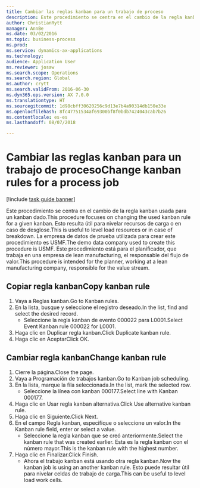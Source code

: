```yaml
--- 
title: Cambiar las reglas kanban para un trabajo de proceso
description: Este procedimiento se centra en el cambio de la regla kanban usada para un kanban dado.
author: ChristianRytt
manager: AnnBe
ms.date: 03/02/2016
ms.topic: business-process
ms.prod: 
ms.service: dynamics-ax-applications
ms.technology: 
audience: Application User
ms.reviewer: josaw
ms.search.scope: Operations
ms.search.region: Global
ms.author: crytt
ms.search.validFrom: 2016-06-30
ms.dyn365.ops.version: AX 7.0.0
ms.translationtype: HT
ms.sourcegitcommit: 1d98cbff30620256c9d13e7b4a90314db150e33e
ms.openlocfilehash: 8fc47751534af69300bf8f0bdb7424043cab7b26
ms.contentlocale: es-es
ms.lasthandoff: 08/07/2018

---
```

# <a name="change-kanban-rules-for-a-process-job"></a><span data-ttu-id="3e27a-103">Cambiar las reglas kanban para un trabajo de proceso</span><span class="sxs-lookup"><span data-stu-id="3e27a-103">Change kanban rules for a process job</span></span>

[!include [task guide banner](../../includes/task-guide-banner.md)]

<span data-ttu-id="3e27a-104">Este procedimiento se centra en el cambio de la regla kanban usada para un kanban dado.</span><span class="sxs-lookup"><span data-stu-id="3e27a-104">This procedure focuses on changing the used kanban rule for a given kanban.</span></span> <span data-ttu-id="3e27a-105">Esto resulta útil para nivelar recursos de carga o en caso de desglose.</span><span class="sxs-lookup"><span data-stu-id="3e27a-105">This is useful to level load resources or in case of breakdown.</span></span> <span data-ttu-id="3e27a-106">La empresa de datos de prueba utilizada para crear este procedimiento es USMF.</span><span class="sxs-lookup"><span data-stu-id="3e27a-106">The demo data company used to create this procedure is USMF.</span></span> <span data-ttu-id="3e27a-107">Este procedimiento está para el planificador, que trabaja en una empresa de lean manufacturing, el responsable del flujo de valor.</span><span class="sxs-lookup"><span data-stu-id="3e27a-107">This procedure is intended for the planner, working at a lean manufacturing company, responsible for the value stream.</span></span>


## <a name="copy-kanban-rule"></a><span data-ttu-id="3e27a-108">Copiar regla kanban</span><span class="sxs-lookup"><span data-stu-id="3e27a-108">Copy kanban rule</span></span>
1. <span data-ttu-id="3e27a-109">Vaya a Reglas kanban.</span><span class="sxs-lookup"><span data-stu-id="3e27a-109">Go to Kanban rules.</span></span>
2. <span data-ttu-id="3e27a-110">En la lista, busque y seleccione el registro deseado.</span><span class="sxs-lookup"><span data-stu-id="3e27a-110">In the list, find and select the desired record.</span></span>
    * <span data-ttu-id="3e27a-111">Seleccione la regla kanban de evento 000022 para L0001.</span><span class="sxs-lookup"><span data-stu-id="3e27a-111">Select Event Kanban rule 000022 for L0001.</span></span>  
3. <span data-ttu-id="3e27a-112">Haga clic en Duplicar regla kanban.</span><span class="sxs-lookup"><span data-stu-id="3e27a-112">Click Duplicate kanban rule.</span></span>
4. <span data-ttu-id="3e27a-113">Haga clic en Aceptar</span><span class="sxs-lookup"><span data-stu-id="3e27a-113">Click OK.</span></span>

## <a name="change-kanban-rule"></a><span data-ttu-id="3e27a-114">Cambiar regla kanban</span><span class="sxs-lookup"><span data-stu-id="3e27a-114">Change kanban rule</span></span>
1. <span data-ttu-id="3e27a-115">Cierre la página.</span><span class="sxs-lookup"><span data-stu-id="3e27a-115">Close the page.</span></span>
2. <span data-ttu-id="3e27a-116">Vaya a Programación de trabajos kanban.</span><span class="sxs-lookup"><span data-stu-id="3e27a-116">Go to Kanban job scheduling.</span></span>
3. <span data-ttu-id="3e27a-117">En la lista, marque la fila seleccionada.</span><span class="sxs-lookup"><span data-stu-id="3e27a-117">In the list, mark the selected row.</span></span>
    * <span data-ttu-id="3e27a-118">Seleccione la línea con kanban 000177.</span><span class="sxs-lookup"><span data-stu-id="3e27a-118">Select line with Kanban 000177.</span></span>  
4. <span data-ttu-id="3e27a-119">Haga clic en Usar regla kanban alternativa.</span><span class="sxs-lookup"><span data-stu-id="3e27a-119">Click Use alternative kanban rule.</span></span>
5. <span data-ttu-id="3e27a-120">Haga clic en Siguiente.</span><span class="sxs-lookup"><span data-stu-id="3e27a-120">Click Next.</span></span>
6. <span data-ttu-id="3e27a-121">En el campo Regla kanban, especifique o seleccione un valor.</span><span class="sxs-lookup"><span data-stu-id="3e27a-121">In the Kanban rule field, enter or select a value.</span></span>
    * <span data-ttu-id="3e27a-122">Seleccione la regla kanban que se creó anteriormente.</span><span class="sxs-lookup"><span data-stu-id="3e27a-122">Select the kanban rule that was created earlier.</span></span> <span data-ttu-id="3e27a-123">Esta es la regla kanban con el número mayor.</span><span class="sxs-lookup"><span data-stu-id="3e27a-123">This is the kanban rule with the highest number.</span></span>  
7. <span data-ttu-id="3e27a-124">Haga clic en Finalizar.</span><span class="sxs-lookup"><span data-stu-id="3e27a-124">Click Finish.</span></span>
    * <span data-ttu-id="3e27a-125">Ahora el trabajo kanban está usando otra regla kanban.</span><span class="sxs-lookup"><span data-stu-id="3e27a-125">Now the kanban job is using an another kanban rule.</span></span> <span data-ttu-id="3e27a-126">Esto puede resultar útil para nivelar celdas de trabajo de carga.</span><span class="sxs-lookup"><span data-stu-id="3e27a-126">This can be useful to level load work cells.</span></span>  


